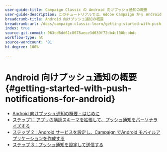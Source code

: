 ```yaml
---
user-guide-title: Campaign Classic の Android 向けプッシュ通知の概要
user-guide-description: このチュートリアルでは、Adobe Campaign から Android アプリにプッシュ通知を送信する手順について説明します。
breadcrumb-title: Android 向けプッシュ通知の概要
breadcrumb-url: /docs/campaign-classic-learn/getting-started-with-push-notifications-for-android/introduction.html
index: true
source-git-commit: 963cd6dd61c8678aece3d639f72db4c100bcbbdc
workflow-type: ht
source-wordcount: '81'
ht-degree: 100%

---
```



# Android 向けプッシュ通知の概要 {#getting-started-with-push-notifications-for-android}

+ [Android 向けプッシュ通知の概要 - はじめに](/help/tutorial-getting-started-with-push-notifications-for-android/introduction.md)
+ [ステップ1：アプリの購読スキーマを拡張して、プッシュ通知をパーソナライズする](/help/tutorial-getting-started-with-push-notifications-for-android/extending-the-app-subscription-schema.md)
+ [ステップ 2：Android サービスを設定し、Campaign でAndroid モバイルアプリケーションを作成する](/help/tutorial-getting-started-with-push-notifications-for-android/configuring-an-android-service-in-campaign.md)
+ [ステップ 3：プッシュ通知を設定して送信する](/help/tutorial-getting-started-with-push-notifications-for-android/configuring-and-sending-push-notifications.md)
